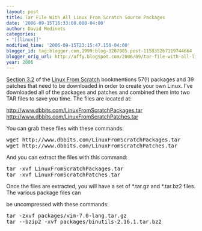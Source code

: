 ```yaml
---
layout: post
title: Tar File With All Linux From Scratch Source Packages
date: '2006-09-15T16:33:00.000-04:00'
author: David Medinets
categories:
- "[[linux]]"
modified_time: '2006-09-15T23:15:47.150-04:00'
blogger_id: tag:blogger.com,1999:blog-3207985.post-115835267119744664
blogger_orig_url: http://affy.blogspot.com/2006/09/tar-file-with-all-linux-from-scratch.md
year: 2006
---
```


<a href="http://www.linuxfromscratch.org/lfs/view/stable/chapter03/packages.html">Section 3.2</a> of the <a
    href="http://www.linuxfromscratch.org">Linux From Scratch</a> bookmentions 57(!) packages and 39 patches that need
to be downloaded in order to create your own Linux. I've downloaded all of the packages and patches and combined them
into two TAR files to save *you* time. The files are located at:


<a href="http://www.dbbits.com/LinuxFromScratchPackages.tar">http://www.dbbits.com/LinuxFromScratchPackages.tar</a>
<a href="http://www.dbbits.com/LinuxFromScratchPatches.tar">http://www.dbbits.com/LinuxFromScratchPatches.tar</a>

You can grab these files with these commands:
<pre>wget http://www.dbbits.com/LinuxFromScratchPackages.tar
wget http://www.dbbits.com/LinuxFromScratchPatches.tar
</pre>And you can extract the files with this command:
<pre>tar -xvf LinuxFromScratchPackages.tar
tar -xvf LinuxFromScratchPatches.tar
</pre>Once the files are extracted, you will have a set of *.tar.gz and *.tar.bz2 files. The various package files can
be uncompressed with these commands:
<pre>tar -zxvf packages/vim-7.0-lang.tar.gz
tar --bzip2 -xvf packages/binutils-2.16.1.tar.bz2</pre>